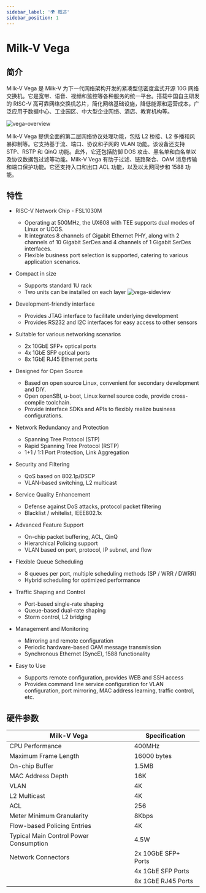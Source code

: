 ```yaml
---
sidebar_label: '🌍 概述'
sidebar_position: 1
---
```


# Milk-V Vega

## 简介

Milk-V Vega 是 Milk-V 为下一代网络架构开发的紧凑型低密度盒式开源 10G 网络交换机。它是宽带、语音、视频和监控等各种服务的统一平台。搭载中国自主研发的 RISC-V 高可靠网络交换机芯片，简化网络基础设施，降低能源和运营成本，广泛应用于数据中心、工业园区、中大型企业网络、酒店、教育机构等。

![vega-overview](/docs/vega/vega-overview.webp)

Milk-V Vega 提供全面的第二层网络协议处理功能，包括 L2 桥接、L2 多播和风暴抑制等。它支持基于流、端口、协议和子网的 VLAN 功能。该设备还支持 STP、RSTP 和 QinQ 功能。此外，它还包括防御 DOS 攻击、黑名单和白名单以及协议数据包过滤等功能。Milk-V Vega 有助于过滤、链路聚合、OAM 消息传输和端口保护功能。它还支持入口和出口 ACL 功能，以及以太网同步和 1588 功能。

## 特性

- RISC-V Network Chip - FSL1030M
    - Operating at 500MHz, the UX608 with TEE supports dual modes of Linux or UCOS.
    - It integrates 8 channels of Gigabit Ethernet PHY, along with 2 channels of 10 Gigabit SerDes and 4 channels of 1 Gigabit SerDes interfaces.
    - Flexible business port selection is supported, catering to various application scenarios.

- Compact in size
    - Supports standard 1U rack
    - Two units can be installed on each layer
    ![vega-sideview](/docs/vega/vega-side-view.webp)

- Development-friendly interface
    - Provides JTAG interface to facilitate underlying development
    - Provides RS232 and I2C interfaces for easy access to other sensors

- Suitable for various networking scenarios
    - 2x 10GbE SFP+ optical ports
    - 4x 1GbE SFP optical ports
    - 8x 1GbE RJ45 Ethernet ports

- Designed for Open Source
    - Based on open source Linux, convenient for secondary development and DIY.
    - Open openSBI, u-boot, Linux kernel source code, provide cross-compile toolchain.
    - Provide interface SDKs and APIs to flexibly realize business configurations.

- Network Redundancy and Protection
    - Spanning Tree Protocol (STP)
    - Rapid Spanning Tree Protocol (RSTP)
    - 1+1 / 1:1 Port Protection, Link Aggregation

- Security and Filtering
    - QoS based on 802.1p/DSCP
    - VLAN-based switching, L2 multicast

- Service Quality Enhancement
    - Defense against DoS attacks, protocol packet filtering
    - Blacklist / whitelist, IEEE802.1x

-  Advanced Feature Support
    - On-chip packet buffering, ACL, QinQ
    - Hierarchical Policing support
    - VLAN based on port, protocol, IP subnet, and flow

- Flexible Queue Scheduling
    - 8 queues per port, multiple scheduling methods (SP / WRR / DWRR)
    - Hybrid scheduling for optimized performance

- Traffic Shaping and Control
    - Port-based single-rate shaping
    - Queue-based dual-rate shaping
    - Storm control, L2 bridging

- Management and Monitoring
    - Mirroring and remote configuration
    - Periodic hardware-based OAM message transmission
    - Synchronous Ethernet (SyncE), 1588 functionality

- Easy to Use
    - Supports remote configuration, provides WEB and SSH access
    - Provides command line service configuration for VLAN configuration, port mirroring, MAC address learning, traffic control, etc.

## 硬件参数

| Milk-V Vega                            | Specification       |
| -------------------------------------- | ------------------- |
| CPU Performance                        | 400MHz              |
| Maximum Frame Length                   | 16000 bytes         |
| On-chip Buffer                         | 1.5MB               |
| MAC Address Depth                      | 16K                 |
| VLAN                                   | 4K                  |
| L2 Multicast                           | 4K                  |
| ACL                                    | 256                 |
| Meter Minimum Granularity              | 8Kbps               |
| Flow-based Policing Entries            | 4K                  |
| Typical Main Control Power Consumption | 4.5W                |
| Network Connectors                     | 2x 10GbE SFP+ Ports |
|                                        | 4x 1GbE SFP Ports   |
|                                        | 8x 1GbE RJ45 Ports  |
